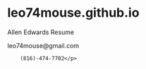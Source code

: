 # leo74mouse.github.io
<html>
  <head>Allen Edwards Resume</head>
     <p>leo74mouse@gmail.com
        
        (816)-474-7702</p>
